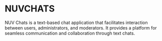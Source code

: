 # NUVCHATS

NUV Chats is a text-based chat application that facilitates interaction between users, administrators, and moderators. It provides a platform for seamless communication and collaboration through text chats.
